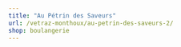 ```yaml
---
title: "Au Pétrin des Saveurs"
url: /vetraz-monthoux/au-petrin-des-saveurs-2/
shop: boulangerie
---
```

